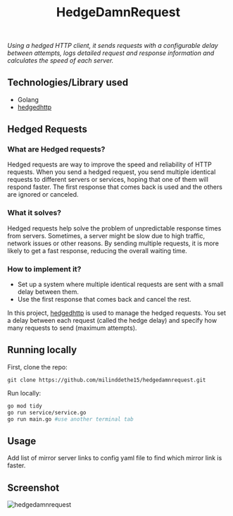 <h1 align="center">HedgeDamnRequest</h1>
<br/>

_Using a hedged HTTP client, it sends requests with a configurable delay between attempts, logs detailed request and response information and calculates the speed of each server._

## Technologies/Library used
* Golang
* [hedgedhttp](https://github.com/cristalhq/hedgedhttp)

## Hedged Requests

### What are Hedged requests?
Hedged requests are way to improve the speed and reliability of HTTP requests. When you send a hedged request, you send multiple identical requests to different servers or services, hoping that one of them will respond faster. The first response that comes back is used and the others are ignored or canceled.

### What it solves?
Hedged requests help solve the problem of unpredictable response times from servers. Sometimes, a server might be slow due to high traffic, network issues or other reasons. By sending multiple requests, it is more likely to get a fast response, reducing the overall waiting time.

### How to implement it?
- Set up a system where multiple identical requests are sent with a small delay between them.
- Use the first response that comes back and cancel the rest.

In this project, [hedgedhttp](https://github.com/cristalhq/hedgedhttp) is used to manage the hedged requests. You set a delay between each request (called the hedge delay) and specify how many requests to send (maximum attempts).

## Running locally
First, clone the repo:

```
git clone https://github.com/milinddethe15/hedgedamnrequest.git
```

Run locally:

```bash
go mod tidy
go run service/service.go
go run main.go #use another terminal tab
```

## Usage

Add list of mirror server links to config yaml file to find which mirror link is faster.

## Screenshot
![hedgedamnrequest](https://github.com/user-attachments/assets/a52e5445-f994-402f-b751-1df6566e3f2c)






